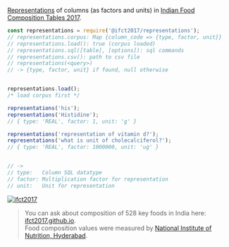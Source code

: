 [Representations] of columns (as factors and units) in [Indian Food Composition Tables 2017].

```javascript
const representations = require('@ifct2017/representations');
// representations.corpus: Map {column_code => {type, factor, unit}}
// representations.load(): true (corpus loaded)
// representations.sql([table], [options]): sql commands
// representations.csv(): path to csv file
// representations(<query>)
// -> {type, factor, unit} if found, null otherwise


representations.load();
/* load corpus first */

representations('his');
representations('Histidine');
// { type: 'REAL', factor: 1, unit: 'g' }

representations('representation of vitamin d?');
representations('what is unit of cholecalciferol?');
// { type: 'REAL', factor: 1000000, unit: 'ug' }


// ->
// type:   Column SQL datatype
// factor: Multiplication factor for representation
// unit:   Unit for representation
```


[![ifct2017](http://ninindia.org/images/ifct_2017.png)](https://www.npmjs.com/package/ifct2017)
> You can ask about composition of 528 key foods in India here: [ifct2017.github.io].<br>
> Food composition values were measured by [National Institute of Nutrition, Hyderabad].<br>

[Indian Food Composition Tables 2017]: http://ifct2017.com/
[Representations]: https://github.com/ifct2017/representations/tree/master/index.csv
[ifct2017.github.io]: https://ifct2017.github.io
[National Institute of Nutrition, Hyderabad]: http://www.ninindia.org
